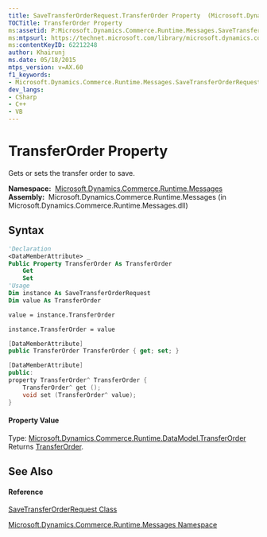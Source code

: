 ```yaml
---
title: SaveTransferOrderRequest.TransferOrder Property  (Microsoft.Dynamics.Commerce.Runtime.Messages)
TOCTitle: TransferOrder Property
ms:assetid: P:Microsoft.Dynamics.Commerce.Runtime.Messages.SaveTransferOrderRequest.TransferOrder
ms:mtpsurl: https://technet.microsoft.com/library/microsoft.dynamics.commerce.runtime.messages.savetransferorderrequest.transferorder(v=AX.60)
ms:contentKeyID: 62212248
author: Khairunj
ms.date: 05/18/2015
mtps_version: v=AX.60
f1_keywords:
- Microsoft.Dynamics.Commerce.Runtime.Messages.SaveTransferOrderRequest.TransferOrder
dev_langs:
- CSharp
- C++
- VB
---
```


# TransferOrder Property

Gets or sets the transfer order to save.

**Namespace:**  [Microsoft.Dynamics.Commerce.Runtime.Messages](microsoft-dynamics-commerce-runtime-messages-namespace.md)  
**Assembly:**  Microsoft.Dynamics.Commerce.Runtime.Messages (in Microsoft.Dynamics.Commerce.Runtime.Messages.dll)

## Syntax

``` vb
'Declaration
<DataMemberAttribute> _
Public Property TransferOrder As TransferOrder
    Get
    Set
'Usage
Dim instance As SaveTransferOrderRequest
Dim value As TransferOrder

value = instance.TransferOrder

instance.TransferOrder = value
```

``` csharp
[DataMemberAttribute]
public TransferOrder TransferOrder { get; set; }
```

``` c++
[DataMemberAttribute]
public:
property TransferOrder^ TransferOrder {
    TransferOrder^ get ();
    void set (TransferOrder^ value);
}
```

#### Property Value

Type: [Microsoft.Dynamics.Commerce.Runtime.DataModel.TransferOrder](transferorder-class-microsoft-dynamics-commerce-runtime-datamodel.md)  
Returns [TransferOrder](transferorder-class-microsoft-dynamics-commerce-runtime-datamodel.md).  

## See Also

#### Reference

[SaveTransferOrderRequest Class](savetransferorderrequest-class-microsoft-dynamics-commerce-runtime-messages.md)

[Microsoft.Dynamics.Commerce.Runtime.Messages Namespace](microsoft-dynamics-commerce-runtime-messages-namespace.md)

